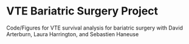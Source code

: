 # VTE Bariatric Surgery Project
Code/Figures for VTE survival analysis for bariatric surgery with David Arterburn, Laura Harrington, and Sebastien Haneuse
